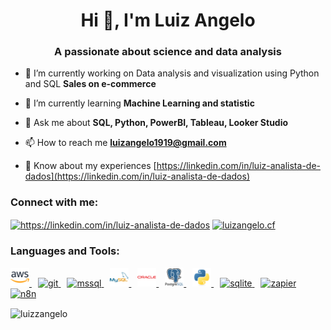 <h1 align="center">Hi 👋, I'm Luiz Angelo</h1>
<h3 align="center">A passionate about science and data analysis</h3>

- 🔭 I’m currently working on Data analysis and visualization using Python and SQL **Sales on e-commerce**

- 🌱 I’m currently learning **Machine Learning and statistic**

- 💬 Ask me about **SQL, Python, PowerBI, Tableau, Looker Studio**

- 📫 How to reach me **luizangelo1919@gmail.com**

- 📄 Know about my experiences [https://linkedin.com/in/luiz-analista-de-dados](https://linkedin.com/in/luiz-analista-de-dados)

<h3 align="left">Connect with me:</h3>
<p align="left">
<a href="https://linkedin.com/in/https://linkedin.com/in/luiz-analista-de-dados" target="blank"><img align="center" src="https://raw.githubusercontent.com/rahuldkjain/github-profile-readme-generator/master/src/images/icons/Social/linked-in-alt.svg" alt="https://linkedin.com/in/luiz-analista-de-dados" height="30" width="30" /></a>
<a href="https://instagram.com/luizangelo.cf" target="blank"><img align="center" src="https://raw.githubusercontent.com/rahuldkjain/github-profile-readme-generator/master/src/images/icons/Social/instagram.svg" alt="luizangelo.cf" height="30" width="30" /></a>
</p>

<h3 align="left">Languages and Tools:</h3>
<p align="left"> 
  <a href="https://aws.amazon.com" target="_blank" rel="noreferrer" style="padding-right:10px;"> 
    <img src="https://raw.githubusercontent.com/devicons/devicon/master/icons/amazonwebservices/amazonwebservices-original-wordmark.svg" alt="aws" width="30" height="30"/> 
  </a> 
  <a href="https://git-scm.com/" target="_blank" rel="noreferrer" style="padding-right:10px;"> 
    <img src="https://www.vectorlogo.zone/logos/git-scm/git-scm-icon.svg" alt="git" width="30" height="30"/> 
  </a> 
  <a href="https://www.microsoft.com/en-us/sql-server" target="_blank" rel="noreferrer" style="padding-right:10px;"> 
    <img src="https://www.svgrepo.com/show/303229/microsoft-sql-server-logo.svg" alt="mssql" width="30" height="30"/> 
  </a> 
  <a href="https://www.mysql.com/" target="_blank" rel="noreferrer" style="padding-right:10px;"> 
    <img src="https://raw.githubusercontent.com/devicons/devicon/master/icons/mysql/mysql-original-wordmark.svg" alt="mysql" width="30" height="30"/> 
  </a> 
  <a href="https://www.oracle.com/" target="_blank" rel="noreferrer" style="padding-right:10px;"> 
    <img src="https://raw.githubusercontent.com/devicons/devicon/master/icons/oracle/oracle-original.svg" alt="oracle" width="30" height="30"/> 
  </a> 
  <a href="https://www.postgresql.org" target="_blank" rel="noreferrer" style="padding-right:10px;"> 
    <img src="https://raw.githubusercontent.com/devicons/devicon/master/icons/postgresql/postgresql-original-wordmark.svg" alt="postgresql" width="30" height="30"/> 
  </a> 
  <a href="https://www.python.org" target="_blank" rel="noreferrer" style="padding-right:10px;"> 
    <img src="https://raw.githubusercontent.com/devicons/devicon/master/icons/python/python-original.svg" alt="python" width="30" height="30"/> 
  </a> 
  <a href="https://www.sqlite.org/" target="_blank" rel="noreferrer" style="padding-right:10px;"> 
    <img src="https://www.vectorlogo.zone/logos/sqlite/sqlite-icon.svg" alt="sqlite" width="30" height="30"/> 
  </a> 
  <a href="https://zapier.com" target="_blank" rel="noreferrer" style="padding-right:10px;"> 
    <img src="https://www.vectorlogo.zone/logos/zapier/zapier-icon.svg" alt="zapier" width="30" height="30"/> 
  </a>
  <a href="https://n8n.io" target="_blank" rel="noreferrer"> 
    <img src="https://brandlogos.net/wp-content/uploads/2025/05/n8n_icon-logo_brandlogos.net_3mw34-512x270.png" alt="n8n" width="30" height="30"/> 
  </a>
</p>



<p><img align="center" src="https://github-readme-stats.vercel.app/api/top-langs?username=luizzangelo&show_icons=true&locale=en&layout=compact" alt="luizzangelo" /></p>
